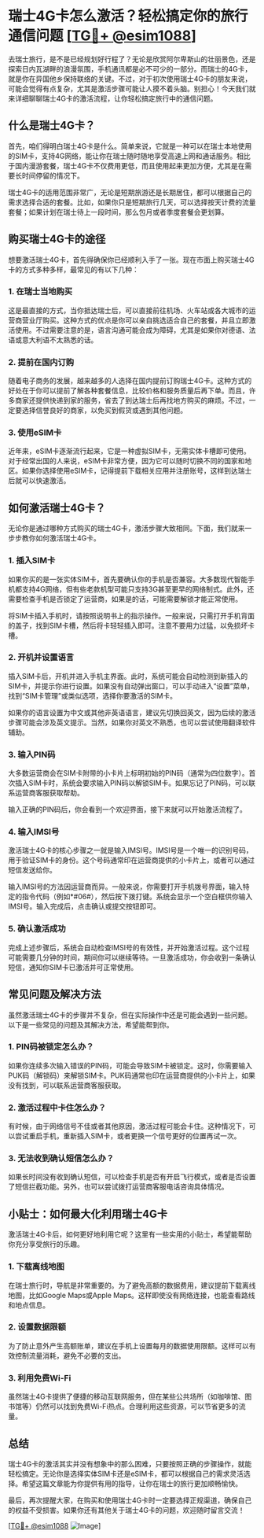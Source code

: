 # 瑞士4G卡怎么激活？轻松搞定你的旅行通信问题 [[TG💪+ @esim1088](https://t.me/s/esim1088)]

去瑞士旅行，是不是已经规划好行程了？无论是欣赏阿尔卑斯山的壮丽景色，还是探索日内瓦湖畔的浪漫氛围，手机通讯都是必不可少的一部分。而瑞士的4G卡，就是你在异国他乡保持联络的关键。不过，对于初次使用瑞士4G卡的朋友来说，可能会觉得有点复杂，尤其是激活步骤可能让人摸不着头脑。别担心！今天我们就来详细聊聊瑞士4G卡的激活流程，让你轻松搞定旅行中的通信问题。

## 什么是瑞士4G卡？

首先，咱们得明白瑞士4G卡是什么。简单来说，它就是一种可以在瑞士本地使用的SIM卡，支持4G网络，能让你在瑞士随时随地享受高速上网和通话服务。相比于国内漫游套餐，瑞士4G卡不仅费用更低，而且使用起来更加方便，尤其是在需要长时间停留的情况下。

瑞士4G卡的适用范围非常广，无论是短期旅游还是长期居住，都可以根据自己的需求选择合适的套餐。比如，如果你只是短期旅行几天，可以选择按天计费的流量套餐；如果计划在瑞士待上一段时间，那么包月或者季度套餐会更划算。

## 购买瑞士4G卡的途径

想要激活瑞士4G卡，首先得确保你已经顺利入手了一张。现在市面上购买瑞士4G卡的方式多种多样，最常见的有以下几种：

### 1. 在瑞士当地购买
这是最直接的方式，当你抵达瑞士后，可以直接前往机场、火车站或各大城市的运营商营业厅购买。这种方式的优点是你可以亲自挑选适合自己的套餐，并且立即激活使用。不过需要注意的是，语言沟通可能会成为障碍，尤其是如果你对德语、法语或意大利语不太熟悉的话。

### 2. 提前在国内订购
随着电子商务的发展，越来越多的人选择在国内提前订购瑞士4G卡。这种方式的好处在于你可以提前了解各种套餐信息，比较价格和服务质量后再下单。而且，许多商家还提供快递到家的服务，省去了到达瑞士后再找地方购买的麻烦。不过，一定要选择信誉良好的商家，以免买到假货或遇到其他问题。

### 3. 使用eSIM卡
近年来，eSIM卡逐渐流行起来，它是一种虚拟SIM卡，无需实体卡槽即可使用。对于经常出国的人来说，eSIM卡非常方便，因为它可以随时切换不同的国家和地区。如果你选择使用eSIM卡，记得提前下载相关应用并注册账号，这样到达瑞士后就可以快速激活。

## 如何激活瑞士4G卡？

无论你是通过哪种方式购买的瑞士4G卡，激活步骤大致相同。下面，我们就来一步步教你如何激活瑞士4G卡。

### 1. 插入SIM卡
如果你买的是一张实体SIM卡，首先要确认你的手机是否兼容。大多数现代智能手机都支持4G网络，但有些老款机型可能只支持3G甚至更早的网络制式。此外，还需要检查手机是否锁定了运营商，如果是的话，可能需要解锁才能正常使用。

将SIM卡插入手机时，请按照说明书上的指示操作。一般来说，只需打开手机背面的盖子，找到SIM卡槽，然后将卡轻轻插入即可。注意不要用力过猛，以免损坏卡槽。

### 2. 开机并设置语言
插入SIM卡后，开机并进入手机主界面。此时，系统可能会自动检测到新插入的SIM卡，并提示你进行设置。如果没有自动弹出窗口，可以手动进入“设置”菜单，找到“SIM卡管理”或类似选项，选择你要激活的SIM卡。

如果你的语言设置为中文或其他非英语语言，建议先切换回英文，因为后续的激活步骤可能会涉及英文提示。当然，如果你对英文不熟悉，也可以尝试使用翻译软件辅助。

### 3. 输入PIN码
大多数运营商会在SIM卡附带的小卡片上标明初始的PIN码（通常为四位数字）。首次插入SIM卡时，系统会要求输入PIN码以解锁SIM卡。如果忘记了PIN码，可以联系运营商客服获取帮助。

输入正确的PIN码后，你会看到一个欢迎界面，接下来就可以开始激活流程了。

### 4. 输入IMSI号
激活瑞士4G卡的核心步骤之一就是输入IMSI号。IMSI号是一个唯一的识别号码，用于验证SIM卡的身份。这个号码通常印在运营商提供的小卡片上，或者可以通过短信发送给你。

输入IMSI号的方法因运营商而异。一般来说，你需要打开手机拨号界面，输入特定的指令代码（例如*#06#），然后按下拨打键。系统会显示一个空白框供你输入IMSI号。输入完成后，点击确认或提交按钮即可。

### 5. 确认激活成功
完成上述步骤后，系统会自动检查IMSI号的有效性，并开始激活过程。这个过程可能需要几分钟的时间，期间你可以继续等待。一旦激活成功，你会收到一条确认短信，通知你SIM卡已激活并可正常使用。

## 常见问题及解决方法

虽然激活瑞士4G卡的步骤并不复杂，但在实际操作中还是可能会遇到一些问题。以下是一些常见的问题及其解决方法，希望能帮到你。

### 1. PIN码被锁定怎么办？
如果你连续多次输入错误的PIN码，可能会导致SIM卡被锁定。这时，你需要输入PUK码（解锁码）来解锁SIM卡。PUK码通常也印在运营商提供的小卡片上，如果没有找到，可以联系运营商客服获取。

### 2. 激活过程中卡住怎么办？
有时候，由于网络信号不佳或者其他原因，激活过程可能会卡住。这种情况下，可以尝试重启手机，重新插入SIM卡，或者更换一个信号更好的位置再试一次。

### 3. 无法收到确认短信怎么办？
如果长时间没有收到确认短信，可以检查手机是否有开启飞行模式，或者是否设置了短信拦截功能。另外，也可以尝试拨打运营商客服电话咨询具体情况。

## 小贴士：如何最大化利用瑞士4G卡

激活瑞士4G卡后，如何更好地利用它呢？这里有一些实用的小贴士，希望能帮助你充分享受旅行的乐趣。

### 1. 下载离线地图
在瑞士旅行时，导航是非常重要的。为了避免高额的数据费用，建议提前下载离线地图，比如Google Maps或Apple Maps。这样即使没有网络连接，也能查看路线和地点信息。

### 2. 设置数据限额
为了防止意外产生高额账单，建议在手机上设置每月的数据使用限额。这样可以有效控制流量消耗，避免不必要的支出。

### 3. 利用免费Wi-Fi
虽然瑞士4G卡提供了便捷的移动互联网服务，但在某些公共场所（如咖啡馆、图书馆等）仍然可以找到免费Wi-Fi热点。合理利用这些资源，可以节省更多的流量。

## 总结

瑞士4G卡的激活其实并没有想象中的那么困难，只要按照正确的步骤操作，就能轻松搞定。无论你是选择实体SIM卡还是eSIM卡，都可以根据自己的需求灵活选择。希望这篇文章能为你提供有用的指导，让你在瑞士的旅行更加顺畅愉快。

最后，再次提醒大家，在购买和使用瑞士4G卡时一定要选择正规渠道，确保自己的权益不受损害。如果你还有其他关于瑞士4G卡的问题，欢迎随时留言交流！

[[TG💪+ @esim1088](https://t.me/s/esim1088) ![Image](https://i.postimg.cc/4NQfJmqS/Snipaste-2025-05-13-00-14-12.png)]